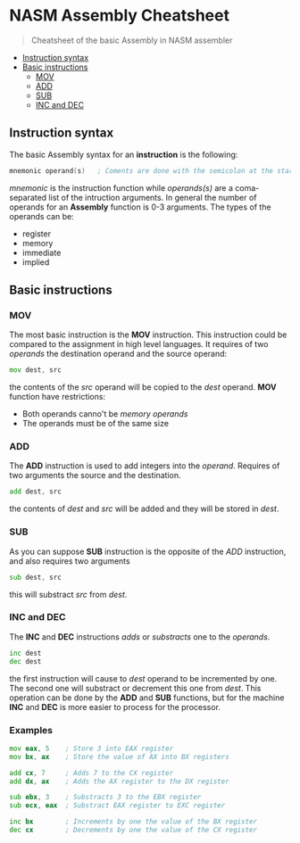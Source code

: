 # NASM Assembly Cheatsheet
> Cheatsheet of the basic Assembly in NASM assembler

* [Instruction syntax](#instruction-syntax)
* [Basic instructions](#basic-instructions)
  * [MOV](#mov)
  * [ADD](#add)
  * [SUB](#sub)
  * [INC and DEC](#inc-and-dec)


## Instruction syntax

The basic Assembly syntax for an **instruction** is the following:

```asm
mnemonic operand(s)   ; Coments are done with the semicolon at the start
```

*mnemonic* is the instruction function while *operands(s)* are a coma-separated
list of the intruction arguments. In general the number of operands for an
**Assembly** function is 0-3 arguments. The types of the operands can be:

* register
* memory
* immediate
* implied

## Basic instructions

### MOV

The most basic instruction is the **MOV** instruction. This instruction could
be compared to the assignment in high level languages. It requires of two
*operands* the destination operand and the source operand:

```asm
mov dest, src
```

the contents of the *src* operand will be copied to the *dest* operand. **MOV**
function have restrictions:

  * Both operands canno't be *memory operands*
  * The operands must be of the same size

### ADD

The **ADD** instruction is used to add integers into the *operand*. Requires of
two arguments the source and the destination.

```asm
add dest, src
```

the contents of *dest* and *src* will be added and they will be stored in
*dest*.

### SUB

As you can suppose **SUB** instruction is the opposite of the *ADD* instruction,
and also requires two arguments

```asm
sub dest, src
```

this will substract *src* from *dest*.

### INC and DEC

The **INC** and **DEC** instructions *adds* or *substracts* one to the
*operands*.

```asm
inc dest
dec dest
```

the first instruction will cause to *dest* operand to be incremented by one. The
second one will substract or decrement this one from *dest*. This operation can
be done by the **ADD** and **SUB** functions, but for the machine **INC** and
**DEC** is more easier to process for the processor.

### Examples

```asm
mov eax, 5    ; Store 3 into EAX register
mov bx, ax    ; Store the value of AX into BX registers

add cx, 7     ; Adds 7 to the CX register
add dx, ax    ; Adds the AX register to the DX register

sub ebx, 3    ; Substracts 3 to the EBX register
sub ecx, eax  ; Substract EAX register to EXC register

inc bx        ; Increments by one the value of the BX register
dec cx        ; Decrements by one the value of the CX register
```
